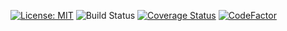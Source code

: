 [![License: MIT](https://img.shields.io/badge/License-MIT-yellow.svg)](https://opensource.org/licenses/MIT)
![Build Status](https://github.com/AI-MEN/MLDiag/workflows/mldiag/badge.svg)
[![Coverage Status](https://codecov.io/gh/AI-MEN/MLDiag/branch/master/graph/badge.svg)](https://codecov.io/gh/AI-MEN/MLDiag) 
[![CodeFactor](https://www.codefactor.io/repository/github/AI-MEN/MLDiag/badge)](https://www.codefactor.io/repository/github/AI-MEN/MLDiag)

